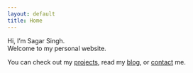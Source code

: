 ```yaml
---
layout: default
title: Home
---
```


Hi, I’m Sagar Singh.  
Welcome to my personal website.

You can check out my [projects](/projects), read my [blog](/blog), or [contact](/contact) me.

